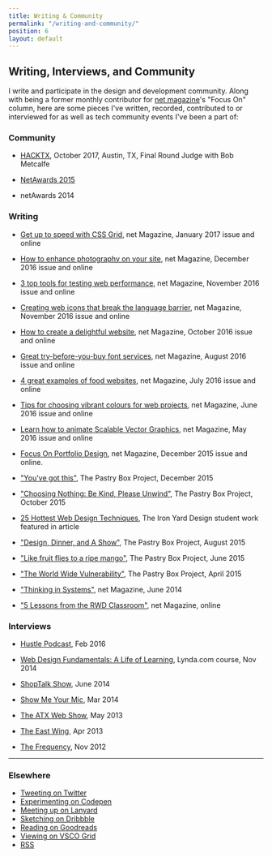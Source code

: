 ```yaml
---
title: Writing & Community
permalink: "/writing-and-community/"
position: 6
layout: default
---
```


## Writing, Interviews, and Community

I write and participate in the design and development community. Along with being a former monthly contributor for [net magazine](http://www.creativebloq.com)'s "Focus On" column, here are some pieces I've written, recorded, contributed to or interviewed for as well as tech community events I've been a part of:

### Community

* [HACKTX](http://www.hacktx.com), October 2017, Austin, TX, Final Round Judge with Bob Metcalfe

* [NetAwards 2015](http://thenetawards.com)

* netAwards 2014

### Writing

* [Get up to speed with CSS Grid](http://www.creativebloq.com/features/get-up-to-speed-with-css-grid), net Magazine, January 2017 issue and online

* [How to enhance photography on your site](http://www.creativebloq.com/features/how-to-enhance-photography-on-your-website), net Magazine, December 2016 issue and online

* [3 top tools for testing web performance](http://www.creativebloq.com/features/3-top-tools-for-testing-web-performance), net Magazine, November 2016 issue and online

* [Creating web icons that break the language barrier](http://www.creativebloq.com/features/creating-web-icons-that-break-the-language-barrier), net Magazine, November 2016 issue and online

* [How to create a delightful website](http://www.creativebloq.com/inspiration/how-to-create-a-delightful-website), net Magazine, October 2016 issue and online

* [Great try-before-you-buy font services](http://www.creativebloq.com/features/4-great-try-before-you-buy-font-services), net Magazine, August 2016 issue and online

* [4 great examples of food websites](http://www.creativebloq.com/web-design/4-great-examples-food-websites-71621257), net Magazine, July 2016 issue and online

* [Tips for choosing vibrant colours for web projects](http://www.creativebloq.com/web-design/tips-choosing-vibrant-colours-web-projects-61620832), net Magazine, June 2016 issue and online

* [Learn how to animate Scalable Vector Graphics](http://www.creativebloq.com/web-design/learn-how-animate-scalable-vector-graphics-51620196), net Magazine, May 2016 issue and online

* [Focus On Portfolio Design](http://www.creativebloq.com/portfolios/how-make-cohesive-online-design-portfolio-111517909), net Magazine, December 2015 issue and online.

* ["You've got this"](https://the-pastry-box-project.net/sameera-kapila/2015-december-10), The Pastry Box Project, December 2015

* ["Choosing Nothing: Be Kind, Please Unwind"](https://the-pastry-box-project.net/sameera-kapila/2015-october-7), The Pastry Box Project, October 2015

* [25 Hottest Web Design Techniques](http://www.creativebloq.com/netmag/25-hottest-web-design-techniques-81516153), The Iron Yard Design student work featured in article

* ["Design, Dinner, and A Show"](https://the-pastry-box-project.net/sameera-kapila/2015-august-14), The Pastry Box Project, August 2015

* ["Like fruit flies to a ripe mango"](https://the-pastry-box-project.net/sameera-kapila/2015-june-11), The Pastry Box Project, June 2015

* ["The World Wide Vulnerability"](https://the-pastry-box-project.net/sameera-kapila/2015-april-15), The Pastry Box Project, April 2015

* ["Thinking in Systems"](http://www.creativebloq.com/netmag/why-you-should-think-web-building-part-larger-system-71412395), net Magazine, June 2014

* ["5 Lessons from the RWD Classroom"](http://www.creativebloq.com/netmag/5-lessons-responsive-web-design-classroom-7135527), net Magazine, online

### Interviews

* [Hustle Podcast](http://funsize.co/hustle), Feb 2016

* [Web Design Fundamentals: A Life of Learning](https://www.lynda.com/Web-Design-tutorials/Web-Design-Fundamentals/177837-2.html), Lynda.com course, Nov 2014

* [ShopTalk Show](http://www.shoptalkshow.com/episodes/121-sam-kapila/), June 2014

* [Show Me Your Mic](http://goodstuff.fm/smym/39), Mar 2014

* [The ATX Web Show](http://atxwebshow.com/2013/05/16/64-with-sam-kapila/), May 2013

* [The East Wing](http://5by5.tv/eastwing/52), Apr 2013

* [The Frequency](http://5by5.tv/frequency/27), Nov 2012

---

### Elsewhere
*   [Tweeting on Twitter](http://www.twitter.com/samkap)
*   [Experimenting on Codepen](http://codepen.io/samkap)
*   [Meeting up on Lanyard](http://lanyrd.com/profile/samkap/)
*   [Sketching on Dribbble](http://www.dribbble.com/samkap)
*   [Reading on Goodreads](http://www.goodreads.com/samkap)
*   [Viewing on VSCO Grid](http://samkap.vsco.co/)
*   [RSS](http://samkapila.com/feed.xml)